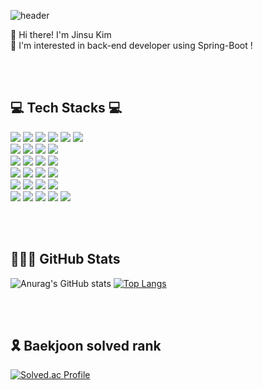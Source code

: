 ![header](https://capsule-render.vercel.app/api?type=waving&color=FFA500&height=200&descAlign=50&fontAlign=50&section=header&text=Hi!+I'm+Jinsu+Kim&fontSize=65&fontColor=2E2E2E&animation=twinkling) 

👋 Hi there! I'm Jinsu Kim <br>
👀 I'm interested in back-end developer using Spring-Boot !

<br><br>


## 💻 Tech Stacks 💻
<div>
<img src="https://img.shields.io/badge/java-007396?style=for-the-badge&logo=java&logoColor=white"> 
<img src="https://img.shields.io/badge/spring-6DB33F?style=for-the-badge&logo=spring&logoColor=white">
<img src="https://img.shields.io/badge/Spring Boot-6DB33F?style=for-the-badge&logo=spring boot&logoColor=white">
<img src="https://img.shields.io/badge/Spring Security-6DB33F?style=for-the-badge&logo=springsecurity&logoColor=white">
<img src="https://img.shields.io/badge/swagger-85EA2D?style=for-the-badge&logo=swagger&logoColor=white">
<img src="https://img.shields.io/badge/socket.io-%23010101.svg?&style=for-the-badge&logo=socket.io&logoColor=white">
</div>



<div>
<img src="https://img.shields.io/badge/mysql-4479A1?style=for-the-badge&logo=mysql&logoColor=white">
<img src="https://img.shields.io/badge/MariaDB-003545?style=for-the-badge&logo=MariaDB&logoColor=white">
<img src="https://img.shields.io/badge/redis-DC382D?style=for-the-badge&logo=redis&logoColor=white">
<img src="https://img.shields.io/badge/mongodb-%2347A248.svg?&style=for-the-badge&logo=mongodb&logoColor=white" />
</div>

<div>
<img src="https://img.shields.io/badge/Docker-2496ED?style=for-the-badge&logo=Docker&logoColor=white">
<img src="https://img.shields.io/badge/VMware-607078?style=for-the-badge&logo=VMware&logoColor=white">
<img src="https://img.shields.io/badge/Ubuntu-3E95420?style=for-the-badge&logo=Ubuntu&logoColor=white">  
<img src="https://img.shields.io/badge/nginx-%23269539.svg?&style=for-the-badge&logo=nginx&logoColor=white">
</div>

<div>
<img src="https://img.shields.io/badge/GitHub Actions-2088FF?style=for-the-badge&logo=GitHub Actions&logoColor=white">
<img src="https://img.shields.io/badge/AWS EC2-FF9900?style=for-the-badge&logo=Amazon EC2&logoColor=white">
<img src="https://img.shields.io/badge/AWS RDS-527FFF?style=for-the-badge&logo=Amazon RDS&logoColor=white">
<img src="https://img.shields.io/badge/AWS S3-569A31?style=for-the-badge&logo=Amazon S3&logoColor=white">
</div>

<div>
<img src="https://img.shields.io/badge/github-181717?style=for-the-badge&logo=github&logoColor=white">
<img src="https://img.shields.io/badge/git-F05032?style=for-the-badge&logo=git&logoColor=white">
<img src="https://img.shields.io/badge/Notion-000000?style=for-the-badge&logo=Notion&logoColor=white">
<img src="https://img.shields.io/badge/figma-F24E1E?style=for-the-badge&logo=figma&logoColor=white"> 
</div>

<div>
<img src="https://img.shields.io/badge/HTML5-E34F26?style=for-the-badge&logo=HTML5&logoColor=white"> 
<img src="https://img.shields.io/badge/JavaScript-F7DF1E?style=for-the-badge&logo=JavaScript&logoColor=white"> 
<img src="https://img.shields.io/badge/CSS3-1572B6?style=for-the-badge&logo=CSS3&logoColor=white"> 
<img src="https://img.shields.io/badge/jQuery-0769AD?style=for-the-badge&logo=jQuery&logoColor=white"> 
<img src="https://img.shields.io/badge/Bootstrap-7952B3?style=for-the-badge&logo=Bootstrap&logoColor=white"> 
</div>

<br/><br/>

## 👨🏻‍💻 GitHub Stats
![Anurag's GitHub stats](https://github-readme-stats.vercel.app/api?username=dgjinsu&show_icons=true&theme=radical)
[![Top Langs](https://github-readme-stats.vercel.app/api/top-langs/?username=dgjinsu&layout=compact)](https://github.com/delay-100/github-readme-stats)

<br/><br/>

## 🎗️ Baekjoon solved rank
[![Solved.ac Profile](http://mazassumnida.wtf/api/v2/generate_badge?boj=kimjinsu3206)](https://solved.ac/백준아이디/)

<!--
**dgjinsu/dgjinsu** is a ✨ _special_ ✨ repository because its `README.md` (this file) appears on your GitHub profile.

Here are some ideas to get you started: 

- 🔭 I’m currently working on ...
- 🌱 I’m currently learning ...
- 👯 I’m looking to collaborate on ...
- 🤔 I’m looking for help with ...
- 💬 Ask me about ...
- 📫 How to reach me: ...
- 😄 Pronouns: ...
- ⚡ Fun fact: ...
-->
